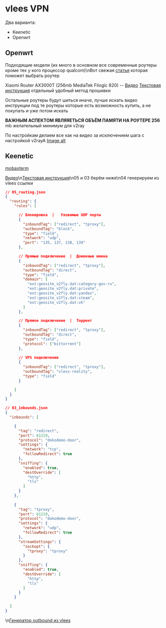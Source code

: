 # vlees VPN

Два варианта:

* Keenetic
* Openwrt


## Openwrt

Подходящие модели (их много в основном все современные роутеры кроме тех у кого процессор qualcom)\nВот свежая [статья](https://habr.com/ru/articles/842210/) которая поможет выбрать роутер  

Xiaomi Router AX3000T (256mb MediaTek Filogic 820) -- [Видео](https://www.youtube.com/watch?v=Cx7kpqfwJP0&ab_channel=3DHOST) [Текстовая инструкция](https://3dh.su/posts/370/ustanovka-3dhost-proxy-na-router) отдельный удобный метод прошивки

Остальные роутеры будут шиться иначе, лучше искать видео инструкции под те роутеры которые есть возможность купить, а не покупать и уже потом искать

**ВАЖНЫМ АСПЕКТОМ ЯВЛЯЯЕТЬСЯ ОБЪЁМ ПАМЯТИ НА РОУТЕРЕ 256** mb желательный минимум для v2ray

По настройкам делаем все как на видео за исключением шага с настройкой v2rayA
[Image alt](https://github.com/Rinapy/main/image.png)


## Keenetic

[mobaxterm](https://mobaxterm.mobatek.net/)

[Видео](https://www.youtube.com/watch?v=rKbENP80ECo&ab_channel=RockBlack)\n[Текстовая инструкция](https://rockblack.pro/vpn/dopolnitelno/vless-keenetic)\n05 и 03 берём ниже\n04 генерируем из vlees ссылки

```json
// 05_routing.json
{
  "routing": {
    "rules": [

      // Блокировка  |   Уязвимые UDP порты
      {
        "inboundTag": ["redirect", "tproxy"],
        "outboundTag": "block",
        "type": "field",
        "network": "udp",
        "port": "135, 137, 138, 139"
      },

      // Прямые подключение  |  Доменные имена
      {
        "inboundTag": ["redirect", "tproxy"],
        "outboundTag": "direct",
        "type": "field",
        "domain": [
          "ext:geosite_v2fly.dat:category-gov-ru",
          "ext:geosite_v2fly.dat:private",
          "ext:geosite_v2fly.dat:yandex",
          "ext:geosite_v2fly.dat:steam",
          "ext:geosite_v2fly.dat:vk"
        ]
      },

      // Прямое подключение  |  Торрент
      {
        "inboundTag": ["redirect", "tproxy"],
        "outboundTag": "direct",
        "type": "field",
        "protocol": ["bittorrent"]
      },
      
      // VPS подключение
      {
        "inboundTag": ["redirect", "tproxy"],
        "outboundTag": "vless-reality",
        "type": "field"
      }

    ]
  }
}
```


```json
// 03_inbounds.json
{
  "inbounds": [

    {
      "tag": "redirect",
      "port": 61219,
      "protocol": "dokodemo-door",
      "settings": {
        "network": "tcp",
        "followRedirect": true
      },
      "sniffing": {
        "enabled": true,
        "destOverride": [
          "http",
          "tls"
        ]
      }
    },
	
    {
      "tag": "tproxy",
      "port": 61219,
      "protocol": "dokodemo-door",
      "settings": {
        "network": "udp",
        "followRedirect": true
      },
      "streamSettings": {
        "sockopt": {
          "tproxy": "tproxy"
        }
      },
      "sniffing": {
        "enabled": true,
        "destOverride": [
          "http",
          "tls"
        ]
      }
    }

  ]
}
```

\n[Генератор outbound из vlees](https://rockblack.pro/xkeen_generator)
